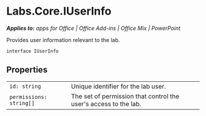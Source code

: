 
# Labs.Core.IUserInfo

 _**Applies to:** apps for Office | Office Add-ins | Office Mix | PowerPoint_

Provides user information relevant to the lab.

```
interface IUserInfo
```


## Properties


|||
|:-----|:-----|
| `id: string`|Unique identifier for the lab user.|
| `permissions: string[]`|The set of permission that control the user's access to the lab.|
